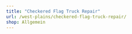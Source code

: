 ```yaml
---
title: "Checkered Flag Truck Repair"
url: /west-plains/checkered-flag-truck-repair/
shop: Allgemein
---
```

